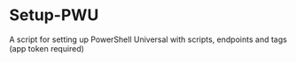 # Setup-PWU
A script for setting up PowerShell Universal with scripts, endpoints and tags (app token required)
